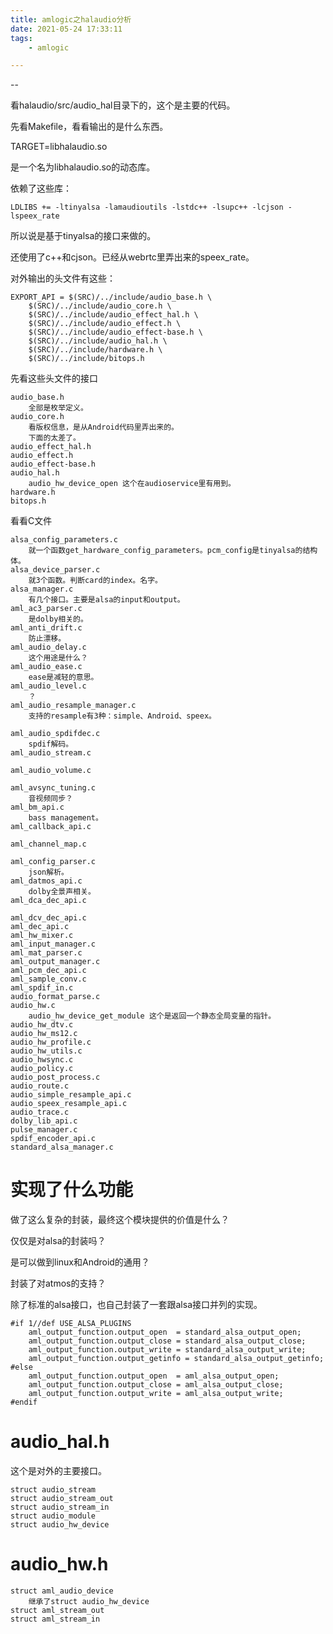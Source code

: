 ```yaml
---
title: amlogic之halaudio分析
date: 2021-05-24 17:33:11
tags:
	- amlogic

---
```


--

看halaudio/src/audio_hal目录下的，这个是主要的代码。

先看Makefile，看看输出的是什么东西。

TARGET=libhalaudio.so

是一个名为libhalaudio.so的动态库。

依赖了这些库：

```
LDLIBS += -ltinyalsa -lamaudioutils -lstdc++ -lsupc++ -lcjson -lspeex_rate
```

所以说是基于tinyalsa的接口来做的。

还使用了c++和cjson。已经从webrtc里弄出来的speex_rate。

对外输出的头文件有这些：

```
EXPORT_API = $(SRC)/../include/audio_base.h \
	$(SRC)/../include/audio_core.h \
	$(SRC)/../include/audio_effect_hal.h \
	$(SRC)/../include/audio_effect.h \
	$(SRC)/../include/audio_effect-base.h \
	$(SRC)/../include/audio_hal.h \
	$(SRC)/../include/hardware.h \
	$(SRC)/../include/bitops.h
```

先看这些头文件的接口

```
audio_base.h 
	全部是枚举定义。
audio_core.h 
	看版权信息，是从Android代码里弄出来的。
	下面的太差了。
audio_effect_hal.h 
audio_effect.h 
audio_effect-base.h 
audio_hal.h 
	audio_hw_device_open 这个在audioservice里有用到。
hardware.h 
bitops.h
```

看看C文件

```
alsa_config_parameters.c
	就一个函数get_hardware_config_parameters。pcm_config是tinyalsa的结构体。
alsa_device_parser.c
	就3个函数。判断card的index。名字。
alsa_manager.c
	有几个接口。主要是alsa的input和output。
aml_ac3_parser.c
	是dolby相关的。
aml_anti_drift.c
	防止漂移。
aml_audio_delay.c
	这个用途是什么？
aml_audio_ease.c
	ease是减轻的意思。
aml_audio_level.c
	？
aml_audio_resample_manager.c
	支持的resample有3种：simple、Android、speex。
	
aml_audio_spdifdec.c
	spdif解码。
aml_audio_stream.c
	
aml_audio_volume.c

aml_avsync_tuning.c
	音视频同步？
aml_bm_api.c
	bass management。
aml_callback_api.c
	
aml_channel_map.c

aml_config_parser.c
	json解析。
aml_datmos_api.c
	dolby全景声相关。
aml_dca_dec_api.c
	
aml_dcv_dec_api.c
aml_dec_api.c
aml_hw_mixer.c
aml_input_manager.c
aml_mat_parser.c
aml_output_manager.c
aml_pcm_dec_api.c
aml_sample_conv.c
aml_spdif_in.c
audio_format_parse.c
audio_hw.c
	audio_hw_device_get_module 这个是返回一个静态全局变量的指针。
audio_hw_dtv.c
audio_hw_ms12.c
audio_hw_profile.c
audio_hw_utils.c
audio_hwsync.c
audio_policy.c
audio_post_process.c
audio_route.c
audio_simple_resample_api.c
audio_speex_resample_api.c
audio_trace.c
dolby_lib_api.c
pulse_manager.c
spdif_encoder_api.c
standard_alsa_manager.c
```

# 实现了什么功能

做了这么复杂的封装，最终这个模块提供的价值是什么？

仅仅是对alsa的封装吗？

是可以做到linux和Android的通用？

封装了对atmos的支持？

除了标准的alsa接口，也自己封装了一套跟alsa接口并列的实现。

```
#if 1//def USE_ALSA_PLUGINS
    aml_output_function.output_open  = standard_alsa_output_open;
    aml_output_function.output_close = standard_alsa_output_close;
    aml_output_function.output_write = standard_alsa_output_write;
    aml_output_function.output_getinfo = standard_alsa_output_getinfo;
#else
    aml_output_function.output_open  = aml_alsa_output_open;
    aml_output_function.output_close = aml_alsa_output_close;
    aml_output_function.output_write = aml_alsa_output_write;
#endif
```





# audio_hal.h

这个是对外的主要接口。

```
struct audio_stream
struct audio_stream_out 
struct audio_stream_in 
struct audio_module 
struct audio_hw_device 
```

# audio_hw.h

```
struct aml_audio_device
	继承了struct audio_hw_device
struct aml_stream_out
struct aml_stream_in
```

